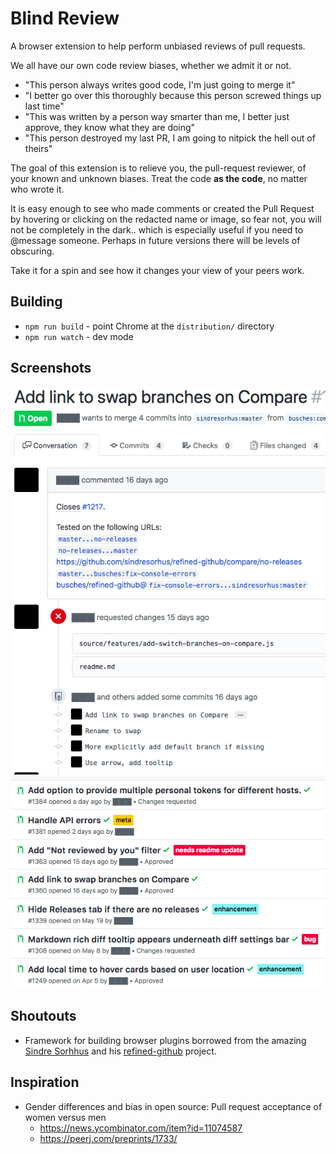 Blind Review
============
A browser extension to help perform unbiased reviews of pull requests.

We all have our own code review biases, whether we admit it or not. 
- "This person always writes good code, I'm just going to merge it" 
- "I better go over this thoroughly because this person screwed things up last time"
- "This was written by a person way smarter than me, I better just approve, they know what they are doing"
- "This person destroyed my last PR, I am going to nitpick the hell out of theirs"

The goal of this extension is to relieve you, the pull-request reviewer, of your known and unknown biases.
Treat the code **as the code**, no matter who wrote it.

It is easy enough to see who made comments or created the Pull Request by hovering or clicking on the redacted name or image, so fear not, you will not be completely in the dark.. which is especially useful if you need to @message someone. Perhaps in future versions there will be levels of obscuring.

Take it for a spin and see how it changes your view of your peers work.

Building
--------
- `npm run build` - point Chrome at the `distribution/` directory
- `npm run watch` - dev mode

Screenshots
-----------
<img src="media/screen1.png" />


<img src="media/screen2.png" />


Shoutouts
---------
- Framework for building browser plugins borrowed from the amazing [Sindre Sorhhus](https://github.com/sindresorhus) and his [refined-github](https://github.com/sindresorhus/refined-github) project.


Inspiration
-----------
- Gender differences and bias in open source: Pull request acceptance of women versus men
    - https://news.ycombinator.com/item?id=11074587
    - https://peerj.com/preprints/1733/

